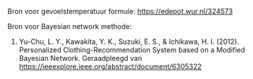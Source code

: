 Bron voor gevoelstemperatuur formule: https://edepot.wur.nl/324573


Bron voor Bayesian network methode:
1.	Yu-Chu, L. Y., Kawakita, Y. K., Suzuki, E. S., & Ichikawa, H. I. (2012). Personalized Clothing-Recommendation System based on a Modified Bayesian Network. 
Geraadpleegd van https://ieeexplore.ieee.org/abstract/document/6305322